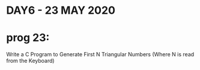 # DAY6 - 23 MAY 2020
# prog 23:
 Write a C Program to Generate First N Triangular Numbers (Where N is read from the Keyboard)
